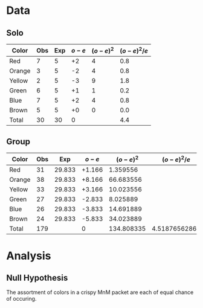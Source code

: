 # Data
## Solo
| Color  | Obs | Exp | $o-e$ | $(o-e)^2$ | $(o-e)^2/e$ | 
| ------ | --- | --- | ----- | --------- | ----------- |
| Red    | 7   | 5   | +2    | 4         | 0.8         |
| Orange | 3   | 5   | -2    | 4         | 0.8         |
| Yellow | 2   | 5   | -3    | 9         | 1.8         |
| Green  | 6   | 5   | +1    | 1         | 0.2         |
| Blue   | 7   | 5   | +2    | 4         | 0.8         |
| Brown  | 5   | 5   | +0    | 0         | 0.0         |
| Total  | 30  | 30  | 0     |           | 4.4         |

## Group
| Color  | Obs | Exp    | $o-e$  | $(o-e)^2$  | $(o-e)^2/e$   |
| ------ | --- | ------ | ------ | ---------- | ------------- |
| Red    | 31  | 29.833 | +1.166 | 1.359556   |               |
| Orange | 38  | 29.833 | +8.166 | 66.683556  |               |
| Yellow | 33  | 29.833 | +3.166 | 10.023556  |               |
| Green  | 27  | 29.833 | -2.833 | 8.025889   |               |
| Blue   | 26  | 29.833 | -3.833 | 14.691889  |               |
| Brown  | 24  | 29.833 | -5.833 | 34.023889  |               |
| Total  | 179 |        | 0      | 134.808335 | 4.51876562867 | 

# Analysis
## Null Hypothesis
The assortment of colors in a crispy MnM packet are each of equal chance of occuring.